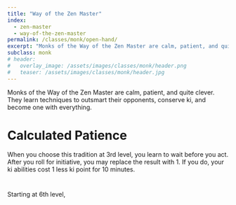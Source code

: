 ```yaml
---
title: "Way of the Zen Master"
index:
  - zen-master
  - way-of-the-zen-master
permalink: /classes/monk/open-hand/
excerpt: "Monks of the Way of the Zen Master are calm, patient, and quite clever. They learn techniques to outsmart their opponents, conserve ki, and become one with everything."
subclass: monk
# header:
#   overlay_image: /assets/images/classes/monk/header.png
#   teaser: /assets/images/classes/monk/header.jpg
---
```

Monks of the Way of the Zen Master are calm, patient, and quite clever. They learn techniques to outsmart their opponents, conserve ki, and become one with everything.

# Calculated Patience
When you choose this tradition at 3rd level, you learn to wait before you act. After you roll for initiative, you may replace the result with 1. If you do, your ki abilities cost 1 less ki point for 10 minutes.

#
Starting at 6th level, 
